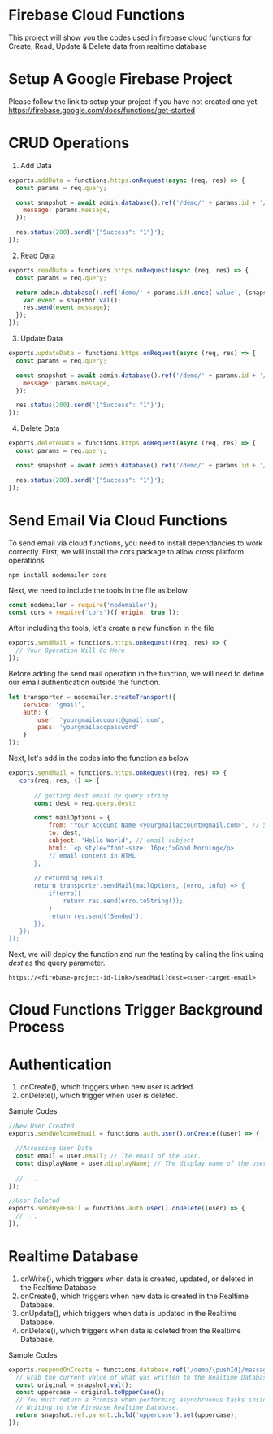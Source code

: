 # Firebase Cloud Functions
This project will show you the codes used in firebase cloud functions for Create, Read, Update & Delete data from realtime database
<br>
# Setup A Google Firebase Project
Please follow the link to setup your project if you have not created one yet. https://firebase.google.com/docs/functions/get-started
<br>
# CRUD Operations
1. Add Data
```js
exports.addData = functions.https.onRequest(async (req, res) => {
  const params = req.query;

  const snapshot = await admin.database().ref('/demo/' + params.id + '/').set({
    message: params.message,
  });

  res.status(200).send('{"Success": "1"}');
});
```

2. Read Data
```js
exports.readData = functions.https.onRequest(async (req, res) => {
  const params = req.query;

  return admin.database().ref('demo/' + params.id).once('value', (snapshot) => {
    var event = snapshot.val();
    res.send(event.message);
  });
});
```

3. Update Data
```js
exports.updateData = functions.https.onRequest(async (req, res) => {
  const params = req.query;

  const snapshot = await admin.database().ref('/demo/' + params.id + '/').update({
    message: params.message,
  });

  res.status(200).send('{"Success": "1"}');
});
```

4. Delete Data
```js
exports.deleteData = functions.https.onRequest(async (req, res) => {
  const params = req.query;

  const snapshot = await admin.database().ref('/demo/' + params.id + '/').remove();

  res.status(200).send('{"Success": "1"}');
});
```

# Send Email Via Cloud Functions
To send email via cloud functions, you need to install dependancies to work correctly. First, we will install the cors package to allow cross platform operations
```
npm install nodemailer cors
```

Next, we need to include the tools in the file as below
```js
const nodemailer = require('nodemailer');
const cors = require('cors')({ origin: true });
```

After including the tools, let's create a new function in the file
```js
exports.sendMail = functions.https.onRequest((req, res) => {
  // Your Operation Will Go Here
});
```

Before adding the send mail operation in the function, we will need to define our email authentication outside the function.
```js
let transporter = nodemailer.createTransport({
    service: 'gmail',
    auth: {
        user: 'yourgmailaccount@gmail.com',
        pass: 'yourgmailaccpassword'
    }
});
```
 Next, let's add in the codes into the function as below
 ```js
 exports.sendMail = functions.https.onRequest((req, res) => {
    cors(req, res, () => {
      
        // getting dest email by query string
        const dest = req.query.dest;

        const mailOptions = {
            from: 'Your Account Name <yourgmailaccount@gmail.com>', // Something like: Jane Doe <janedoe@gmail.com>
            to: dest,
            subject: 'Hello World', // email subject
            html: `<p style="font-size: 16px;">Good Morning</p>
            // email content in HTML
        };
  
        // returning result
        return transporter.sendMail(mailOptions, (erro, info) => {
            if(erro){
                return res.send(erro.toString());
            }
            return res.send('Sended');
        });
    });    
});
```

Next, we will deploy the function and run the testing by calling the link using *dest* as the query parameter.
```
https://<firebase-project-id-link>/sendMail?dest=<user-target-email>
```

# Cloud Functions Trigger Background Process
# Authentication
1. onCreate(), which triggers when new user is added. <br>
2. onDelete(), which trigger when user is deleted. <br>

Sample Codes
```js
//New User Created
exports.sendWelcomeEmail = functions.auth.user().onCreate((user) => {

  //Accessing User Data
  const email = user.email; // The email of the user.
  const displayName = user.displayName; // The display name of the user.
  
  // ...
});

//User Deleted
exports.sendByeEmail = functions.auth.user().onDelete((user) => {
  // ...
});
```

# Realtime Database
1. onWrite(), which triggers when data is created, updated, or deleted in the Realtime Database. <br>
2. onCreate(), which triggers when new data is created in the Realtime Database. <br>
3. onUpdate(), which triggers when data is updated in the Realtime Database. <br>
4. onDelete(), which triggers when data is deleted from the Realtime Database. <br>

Sample Codes
```js
exports.respondOnCreate = functions.database.ref('/demo/{pushId}/message').onCreate((snapshot, context) => {
  // Grab the current value of what was written to the Realtime Database.
  const original = snapshot.val();
  const uppercase = original.toUpperCase();
  // You must return a Promise when performing asynchronous tasks inside a Functions such as
  // Writing to the Firebase Realtime Database.
  return snapshot.ref.parent.child('uppercase').set(uppercase);
});
```

